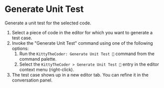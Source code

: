# Generate Unit Test

Generate a unit test for the selected code.

1. Select a piece of code in the editor for which you want to generate a test case.
2. Invoke the "Generate Unit Test" command using one of the following options:
   1. Run the `KittyTheCoder: Generate Unit Test 💬` command from the command palette.
   1. Select the `KittyTheCoder > Generate Unit Test 💬` entry in the editor context menu (right-click).
3. The test case shows up in a new editor tab. You can refine it in the conversation panel.
